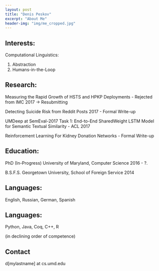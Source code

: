 ```yaml
---
layout: post
title: "Denis Peskov"
excerpt: "About Me"
header-img: "img/me_cropped.jpg"
---
```


## Interests: 

Computational Linguistics: 
1. Abstraction 
2. Humans-in-the-Loop

## Research: 

Measuring the Rapid Growth of HSTS and HPKP Deployments - Rejected from IMC 2017 -> Resubmitting 

Detecting Suicide Risk from Reddit Posts 2017 - Formal Write-up 

UMDeep at SemEval-2017 Task 1: End-to-End SharedWeight LSTM Model for Semantic Textual Similarity - ACL 2017 

Reinforcement Learning For Kidney Donation Networks - Formal Write-up

## Education: 

PhD (In-Progress) University of Maryland, Computer Science 2016 - ?.

B.S.F.S. Georgetown University, School of Foreign Service 2014 



## Languages: 

English, Russian, German, Spanish

## Languages: 

Python, Java, Coq, C++, R

(in declining order of competence)

## Contact
d[mylastname] at cs.umd.edu
